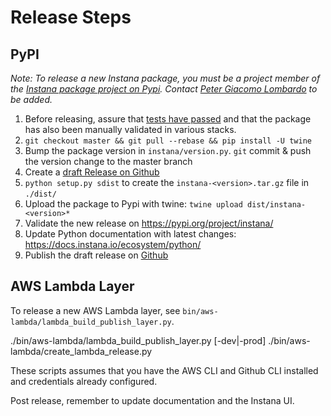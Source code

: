 # Release Steps

## PyPI

_Note: To release a new Instana package, you must be a project member of the [Instana package project on Pypi](https://pypi.org/project/instana/).
Contact [Peter Giacomo Lombardo](https://github.com/pglombardo) to be added._

1. Before releasing, assure that [tests have passed](https://circleci.com/gh/instana/workflows/python-sensor) and that the package has also been manually validated in various stacks.
2. `git checkout master && git pull --rebase && pip install -U twine`
3. Bump the package version in `instana/version.py`. `git` commit & push the version change to the master branch
4. Create a [draft Release on Github](https://github.com/instana/python-sensor/releases)
5. `python setup.py sdist` to create the `instana-<version>.tar.gz` file in `./dist/` 
6. Upload the package to Pypi with twine: `twine upload dist/instana-<version>*`
7. Validate the new release on https://pypi.org/project/instana/
8. Update Python documentation with latest changes: https://docs.instana.io/ecosystem/python/
9. Publish the draft release on [Github](https://github.com/instana/python-sensor/releases)

## AWS Lambda Layer

To release a new AWS Lambda layer, see `bin/aws-lambda/lambda_build_publish_layer.py`.

./bin/aws-lambda/lambda_build_publish_layer.py [-dev|-prod]
./bin/aws-lambda/create_lambda_release.py <version>

These scripts assumes that you have the AWS CLI and Github CLI installed and credentials already configured.

Post release, remember to update documentation and the Instana UI.

